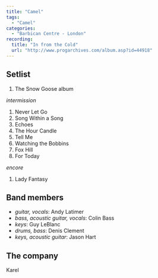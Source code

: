 ```yaml
---
title: "Camel"
tags:
  - "Camel"
categories:
  - "Barbican Centre - London"
recording:
  title: "In from the Cold"
  url: "http://www.progarchives.com/album.asp?id=44918"
---
```

Setlist
-------
1. The Snow Goose album

_intermission_

1. Never Let Go
1. Song Within a Song
1. Echoes
1. The Hour Candle
1. Tell Me
1. Watching the Bobbins
1. Fox Hill
1. For Today

_encore_

1. Lady Fantasy

Band members
------------
* _guitar, vocals_: Andy Latimer
* _bass, acoustic guitar, vocals_: Colin Bass
* _keys_: Guy LeBlanc
* _drums, bass_: Denis Clement
* _keys, acoustic guitar_: Jason Hart

The company
-----------
Karel

